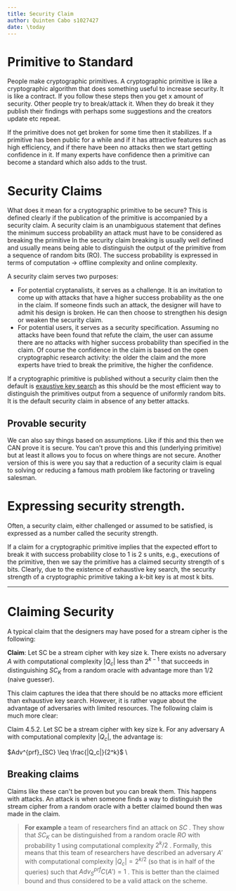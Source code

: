 ```yaml
---
title: Security Claim
author: Quinten Cabo s1027427
date: \today
---
```


# Primitive to Standard

People make cryptographic primitives. A cryptographic primitive is like a cryptographic algorithm that does something useful to increase security. It is like a contract. If you follow these steps then you get x amount of security. Other people try to break/attack it. When they do break it they publish their findings with perhaps some suggestions and the creators update etc repeat. 

If the primitive does not get broken for some time then it stabilizes. If a primitive has been public for a while and if it has attractive features such as high efficiency, and if there have been no attacks then we start getting confidence in it. If many experts have confidence then a primitive can become a standard which also adds to the trust.  

# Security Claims

What does it mean for a cryptographic primitive to be secure? This is defined clearly if the publication of the primitive is accompanied by a security claim. A security claim is an unambiguous statement that defines the minimum success probability an attack must have to be considered as breaking the primitive In the security claim breaking is usually well defined and usually means being able to distinguish the output of the primitive from a sequence of random bits (RO). The success probability is expressed in terms of computation -> offline complexity and online complexity.   

A security claim serves two purposes:
- For potential cryptanalists, it serves as a challenge. It is an invitation to come up with attacks that have a higher success probability as the one in the claim. If someone finds such an attack, the designer will have to admit his design is broken. He can then choose to strengthen his design or weaken the security claim.
- For potential users, it serves as a security specification. Assuming no attacks have been found that refute the claim, the user can assume there are no attacks with higher success probability than specified in the claim. Of course the confidence in the claim is based on the open cryptographic research activity: the older the claim and the more experts have tried to break the primitive, the higher the confidence.

If a cryptographic primitive is published without a security claim then the default is [exaustive key search](exaustive_key_search.md) as this should be the most efficient way to distinguish the primitives output from a sequence of uniformly random bits. It is the default security claim in absence of any better attacks. 

## Provable security  

We can also say things based on assumptions. Like if this and this then we CAN prove it is secure. You can't prove this and this (underlying primitive) but at least it allows you to focus on where things are not secure. Another version of this is were you say that a reduction of a security claim is equal to solving  or reducing a famous math problem like factoring or traveling salesman. 

# Expressing security strength.  
Often, a security claim, either challenged or assumed to be satisfied, is expressed as a number called the security strength.

If a claim for a cryptographic primitive implies that the expected effort to break it with success probability close to 1 is 2 s units, e.g., executions of the primitive, then we say the primitive has a claimed security strength of s bits. Clearly, due to the existence of exhaustive key search, the security strength of a cryptographic primitive taking a k-bit key is at most k bits.

----

# Claiming Security

A typical claim that the designers may have posed for a stream cipher is the following:

**Claim**: Let SC be a stream cipher with key size k. There exists no adversary $A$ with computational complexity $|Q_c|$ less than $2^{k−1}$ that succeeds in distinguishing $SC_K$ from a random oracle with advantage more than $1/2$ (naive guesser).

This claim captures the idea that there should be no attacks more efficient than exhaustive key search. However, it is rather vague about the advantage of adversaries with limited resources. The following claim is much more clear:

Claim 4.5.2. Let SC be a stream cipher with key size k. For any adversary A with computational complexity $|Q_c|$, the advantage is:

$Adv^{prf}_{SC} \leq \frac{|Q_c|}{2^k}$ \

## Breaking claims
Claims like these can't be proven but you can break them. This happens with attacks.  An attack is when someone finds a way to distinguish the stream cipher from a random oracle with a better claimed bound then was made in the claim. 

> **For example** a team of researchers find an attack on $SC$ . They show that $SC_K$ can be distinguished from a random oracle $RO$ with probability 1 using computational complexity $2^k/2$ . Formally, this means that this team of researchers have described an adversary $A'$ with computational complexity $|Q_c| = 2^{k/2}$ (so that is in half of the queries) such that $Adv^{prf}_SC(A') = 1$ . This is better than the claimed bound and thus considered to be a valid attack on the scheme. 